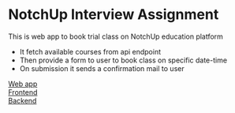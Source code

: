 # NotchUp Interview Assignment
This is web app to book trial class on NotchUp education platform
* It fetch available courses from api endpoint
* Then provide a form to user to book class on specific date-time
* On submission it sends a confirmation mail to user

[Web app](https://notchup-test.web.app/)
<br>
[Frontend](https://github.com/atiqg/NotchUp-test/tree/main/public)
<br>
[Backend](https://github.com/atiqg/NotchUp-test/tree/main/functions)